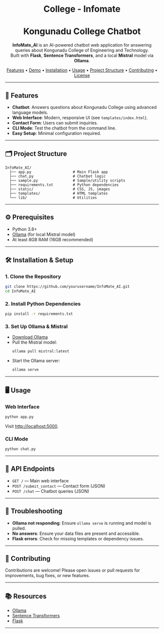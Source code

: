 
<h1 align="center">College - Infomate</h1>

<h1 align="center">Kongunadu College Chatbot</h1>
<p align="center">
<b>InfoMate_AI</b> is an AI-powered chatbot web application for answering queries about Kongunadu College of Engineering and Technology.<br>
Built with <b>Flask</b>, <b>Sentence Transformers</b>, and a local <b>Mistral</b> model via <b>Ollama</b>.
</p>
<p align="center">
<a href="#features">Features</a> •
<a href="#demo">Demo</a> •
<a href="#installation">Installation</a> •
<a href="#usage">Usage</a> •
<a href="#project-structure">Project Structure</a> •
<a href="#contributing">Contributing</a> •
<a href="#license">License</a>
</p>

---

## 🧠 Features

- **Chatbot**: Answers questions about Kongunadu College using advanced language models.
- **Web Interface**: Modern, responsive UI (see `templates/index.html`).
- **Contact Form**: Users can submit inquiries.
- **CLI Mode**: Test the chatbot from the command line.
- **Easy Setup**: Minimal configuration required.

---

## 🗂️ Project Structure

```
InfoMate_AI/
  ├── app.py                   # Main Flask app
  ├── chat.py                  # Chatbot logic
  ├── sample.py                # Sample/utility scripts
  ├── requirements.txt         # Python dependencies
  ├── static/                  # CSS, JS, images
  ├── templates/               # HTML templates
  └── lib/                     # Utilities
```

---

## ⚙️ Prerequisites

- Python 3.8+
- [Ollama](https://ollama.com/) (for local Mistral model)
- At least 8GB RAM (16GB recommended)

---

## 🛠️ Installation & Setup

### 1. Clone the Repository

```bash
git clone https://github.com/yourusername/InfoMate_AI.git
cd InfoMate_AI
```

### 2. Install Python Dependencies

```bash
pip install -r requirements.txt
```

### 3. Set Up Ollama & Mistral

- [Download Ollama](https://ollama.com/download)
- Pull the Mistral model:
  ```bash
  ollama pull mistral:latest
  ```
- Start the Ollama server:
  ```bash
  ollama serve
  ```

---

## 🖥️ Usage

### Web Interface

```bash
python app.py
```
Visit [http://localhost:5000](http://localhost:5000).

### CLI Mode

```bash
python chat.py
```

---

## 🧩 API Endpoints

- `GET /` — Main web interface
- `POST /submit_contact` — Contact form (JSON)
- `POST /chat` — Chatbot queries (JSON)

---

## 📝 Troubleshooting

- **Ollama not responding**: Ensure `ollama serve` is running and model is pulled.
- **No answers**: Ensure your data files are present and accessible.
- **Flask errors**: Check for missing templates or dependency issues.

---

## 🌱 Contributing

Contributions are welcome! Please open issues or pull requests for improvements, bug fixes, or new features.

---

## 📚 Resources

- [Ollama](https://ollama.com/)
- [Sentence Transformers](https://www.sbert.net/)
- [Flask](https://flask.palletsprojects.com/)

---

